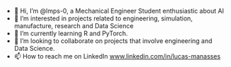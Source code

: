 - 👋 Hi, I’m @lmps-0, a Mechanical Engineer Student enthusiastic about AI
- 👀 I’m interested in projects related to engineering, simulation, manufacture, research and Data Science
- 🌱 I’m currently learning R and PyTorch.
- 💞️ I’m looking to collaborate on projects that involve engineering and Data Science.
- 📫 How to reach me on LinkedIn www.linkedin.com/in/lucas-manasses

<!---
lmps-0/lmps-0 is a ✨ special ✨ repository because its `README.md` (this file) appears on your GitHub profile.
You can click the Preview link to take a look at your changes.
--->
